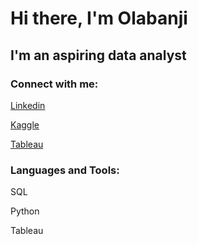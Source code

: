 # Hi there, I'm Olabanji

## I'm an aspiring data analyst

### Connect with me:

[Linkedin](https://www.linkedin.com/in/olabanji-amubieya-709a8583/)

[Kaggle](https://www.kaggle.com/olabanjiamubieya)

[Tableau](https://public.tableau.com/app/profile/olabanji.amubieya)

### Languages and Tools:

SQL

Python

Tableau
